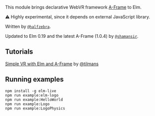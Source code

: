 This module brings declarative WebVR framework [A-Frame](https://aframe.io/) to Elm.

:warning: Highly experimental, since it depends on external JavaScript library.

Written by [`@halfzebra`](https://github.com/halfzebra).

Updated to Elm 0.19 and the latest A-Frame (1.0.4) by [`@shamansir`](https://github.com/shamansir).

## Tutorials

[Simple VR with Elm and A-Frame](https://github.com/tilmans/elm-aframe-example) by [@tilmans](https://github.com/tilmans)

## Running examples

    npm install -g elm-live
    npm run example:elm-logo
    npm run example:HelloWorld
    npm run example:Logo
    npm run example:LogoPhysics


